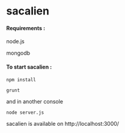 sacalien
========

#### Requirements :

node.js

mongodb



#### To start sacalien : 
```
npm install

grunt
```

and in another console 

```
node server.js
```

sacalien is available on http://localhost:3000/

